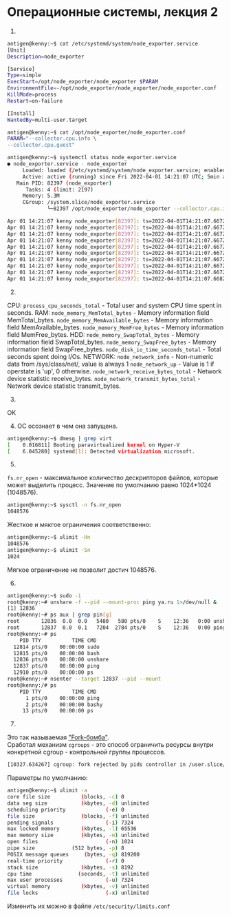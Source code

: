 # Операционные системы, лекция 2 #
1.
```bash
antigen@kenny:~$ cat /etc/systemd/system/node_exporter.service
[Unit]
Description=node_exporter

[Service]
Type=simple
ExecStart=/opt/node_exporter/node_exporter $PARAM
EnvironmentFile=-/opt/node_exporter/node_exporter/node_exporter.conf
KillMode=process
Restart=on-failure

[Install]
WantedBy=multi-user.target
```
```bash
antigen@kenny:~$ cat /opt/node_exporter/node_exporter.conf
PARAM="--collector.cpu.info \
--collector.cpu.guest"
```
```bash
antigen@kenny:~$ systemctl status node_exporter.service
● node_exporter.service - node_exporter
     Loaded: loaded (/etc/systemd/system/node_exporter.service; enabled; vendor preset: enabled)
     Active: active (running) since Fri 2022-04-01 14:21:07 UTC; 5min ago
   Main PID: 82397 (node_exporter)
      Tasks: 4 (limit: 2197)
     Memory: 5.3M
     CGroup: /system.slice/node_exporter.service
             └─82397 /opt/node_exporter/node_exporter --collector.cpu.info --collector.cpu.guest

Apr 01 14:21:07 kenny node_exporter[82397]: ts=2022-04-01T14:21:07.667Z caller=node_exporter.go:115 level=info collector=thermal_zone
Apr 01 14:21:07 kenny node_exporter[82397]: ts=2022-04-01T14:21:07.667Z caller=node_exporter.go:115 level=info collector=time
Apr 01 14:21:07 kenny node_exporter[82397]: ts=2022-04-01T14:21:07.667Z caller=node_exporter.go:115 level=info collector=timex
Apr 01 14:21:07 kenny node_exporter[82397]: ts=2022-04-01T14:21:07.667Z caller=node_exporter.go:115 level=info collector=udp_queues
Apr 01 14:21:07 kenny node_exporter[82397]: ts=2022-04-01T14:21:07.667Z caller=node_exporter.go:115 level=info collector=uname
Apr 01 14:21:07 kenny node_exporter[82397]: ts=2022-04-01T14:21:07.667Z caller=node_exporter.go:115 level=info collector=vmstat
Apr 01 14:21:07 kenny node_exporter[82397]: ts=2022-04-01T14:21:07.667Z caller=node_exporter.go:115 level=info collector=xfs
Apr 01 14:21:07 kenny node_exporter[82397]: ts=2022-04-01T14:21:07.667Z caller=node_exporter.go:115 level=info collector=zfs
Apr 01 14:21:07 kenny node_exporter[82397]: ts=2022-04-01T14:21:07.667Z caller=node_exporter.go:199 level=info msg="Listening on" address=:9100
Apr 01 14:21:07 kenny node_exporter[82397]: ts=2022-04-01T14:21:07.668Z caller=tls_config.go:195 level=info msg="TLS is disabled." http2=false
```
2.
CPU: 
<code>process_cpu_seconds_total</code> - Total user and system CPU time spent in seconds.
RAM:
<code>node_memory_MemTotal_bytes</code> - Memory information field MemTotal_bytes.
<code>node_memory_MemAvailable_bytes</code> - Memory information field MemAvailable_bytes.
<code>node_memory_MemFree_bytes</code> - Memory information field MemFree_bytes.
HDD:
<code>node_memory_SwapTotal_bytes</code> - Memory information field SwapTotal_bytes.
<code>node_memory_SwapFree_bytes</code> - Memory information field SwapFree_bytes.
<code>node_disk_io_time_seconds_total</code> - Total seconds spent doing I/Os.
NETWORK:
<code>node_network_info</code> - Non-numeric data from /sys/class/net/<iface>, value is always 1
<code>node_network_up</code> - Value is 1 if operstate is 'up', 0 otherwise.
<code>node_network_receive_bytes_total</code> - Network device statistic receive_bytes.
<code>node_network_transmit_bytes_total</code> - Network device statistic transmit_bytes.

3.
OK

4. ОС осознает в чем она запущена.
```bash
antigen@kenny:~$ dmesg | grep virt
[    0.016811] Booting paravirtualized kernel on Hyper-V
[    6.045280] systemd[1]: Detected virtualization microsoft.
```
5.
<code>fs.nr_open</code> - максимальное количество дескрипторов файлов, которые может выделить процесс. Значение по умолчанию равно 1024*1024 (1048576).
```bash
antigen@kenny:~$ sysctl -n fs.nr_open
1048576
```
Жесткое и мякгое ограничения соответственно:
```bash
antigen@kenny:~$ ulimit -Hn
1048576
antigen@kenny:~$ ulimit -Sn
1024
```
Мягкое ограничение не позволит достич 1048576.

6.
```bash
antigen@kenny:~$ sudo -i
root@kenny:~# unshare -f --pid --mount-proc ping ya.ru 1>/dev/null &
[1] 12836
root@kenny:~# ps aux | grep pin[g]
root       12836  0.0  0.0   5480   580 pts/0    S    12:36   0:00 unshare -f --pid --mount-proc ping ya.ru
root       12837  0.0  0.1   7204  2784 pts/0    S    12:36   0:00 ping ya.ru
root@kenny:~# ps
    PID TTY          TIME CMD
  12814 pts/0    00:00:00 sudo
  12815 pts/0    00:00:00 bash
  12836 pts/0    00:00:00 unshare
  12837 pts/0    00:00:00 ping
  12910 pts/0    00:00:00 ps
root@kenny:~# nsenter --target 12837 --pid --mount
root@kenny:/# ps
    PID TTY          TIME CMD
      1 pts/0    00:00:00 ping
      2 pts/0    00:00:00 bashy
     13 pts/0    00:00:00 ps
```
7.
Это так называемая ["Fork-бомба"](https://ru.wikipedia.org/wiki/Fork-бомба "Ссылка на Wiki").  \
Сработал механизм <code>cgroups</code> - это способ ограничить ресурсы внутри конкретной cgroup - контрольной группы процессов.
```bash
[10327.634267] cgroup: fork rejected by pids controller in /user.slice/user-1000.slice/session-3.scope
```
Параметры по умолчанию:
```bash
antigen@kenny:~$ ulimit -a
core file size          (blocks, -c) 0
data seg size           (kbytes, -d) unlimited
scheduling priority             (-e) 0
file size               (blocks, -f) unlimited
pending signals                 (-i) 7324
max locked memory       (kbytes, -l) 65536
max memory size         (kbytes, -m) unlimited
open files                      (-n) 1024
pipe size            (512 bytes, -p) 8
POSIX message queues     (bytes, -q) 819200
real-time priority              (-r) 0
stack size              (kbytes, -s) 8192
cpu time               (seconds, -t) unlimited
max user processes              (-u) 7324
virtual memory          (kbytes, -v) unlimited
file locks                      (-x) unlimited
```
Изменить их можно в файле <code>/etc/security/limits.conf</code>
